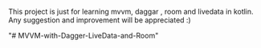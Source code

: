 This project is just for learning mvvm, daggar , room and livedata in kotlin.
Any suggestion and improvement will be appreciated :)

"# MVVM-with-Dagger-LiveData-and-Room" 
